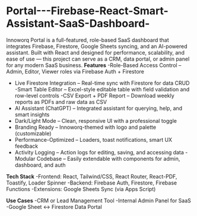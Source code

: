 # Portal---Firebase-React-Smart-Assistant-SaaS-Dashboard-
Innoworq Portal is a full-featured, role-based SaaS dashboard that integrates Firebase, Firestore, Google Sheets syncing, and an AI-powered assistant. Built with React and designed for performance, scalability, and ease of use — this project can serve as a CRM, data portal, or admin panel for any modern SaaS business.
**Features**
-Role-Based Access Control – Admin, Editor, Viewer roles via Firebase Auth + Firestore
- Live Firestore Integration – Real-time sync with Firestore for data CRUD
-Smart Table Editor – Excel-style editable table with field validation and row-level controls
-CSV Export + PDF Report – Download weekly reports as PDFs and raw data as CSV
- AI Assistant (ChatGPT) – Integrated assistant for querying, help, and smart insights
- Dark/Light Mode – Clean, responsive UI with a professional toggle
- Branding Ready – Innoworq-themed with logo and palette (customizable)
- Performance-Optimized – Loaders, toast notifications, smart UX feedback
- Activity Logging – Action logs for editing, saving, and accessing data
-Modular Codebase – Easily extendable with components for admin, dashboard, and auth

**Tech Stack**
-Frontend: React, Tailwind/CSS, React Router, React-PDF, Toastify, Loader Spinner
-Backend: Firebase Auth, Firestore, Firebase Functions
-Extensions: Google Sheets Sync (via Apps Script)

**Use Cases**
-CRM or Lead Management Tool
-Internal Admin Panel for SaaS
-Google Sheet ↔ Firestore Data Portal





